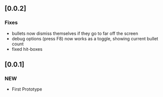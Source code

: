 
## [0.0.2]
### Fixes
* bullets now dismiss themselves if they go to far off the screen
* debug options (press F8) now works as a toggle, showing current bullet count
* fixed hit-boxes

## [0.0.1]
### NEW
* First Prototype